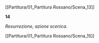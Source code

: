 [[Partitura/01_Partitura Rossano/Scena_13]]

**14**

_Resurrezione, azione scenica._

[[Partitura/01_Partitura Rossano/Scena_15]]